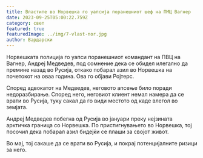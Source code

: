 ```yaml
---
title: Властите во Норвешка го уапсија поранешниот шеф на ПМЦ Вагнер
date: 2023-09-25T05:00:22.759Z
category: свет
featured: true
featuredImage: ../img/7-vlast-nor.jpg
author: Вардарски
---
```

Норвешката полиција го уапси поранешниот командант на ПВЦ на Вагнер, Андреј Медведев, под сомнение дека се обидел илегално да премине назад во Русија, откако побарал азил во Норвешка на почетокот на оваа година. Ова го објави Ројтерс.

Според адвокатот на Медведев, неговото апсење било поради недоразбирање. Според него, неговиот клиент немал намера да се врати во Русија, туку сакал да го види местото од каде влегол во земјата.

Андреј Медведев побегна од Русија во јануари преку нејзината арктичка граница со Норвешка. По пристигнувањето во Норвешка, тој посочил дека побарал азил бидејќи се плаши за својот живот.

Во мај, тој сакаше да се врати во Русија, и покрај потенцијалните ризици за него.